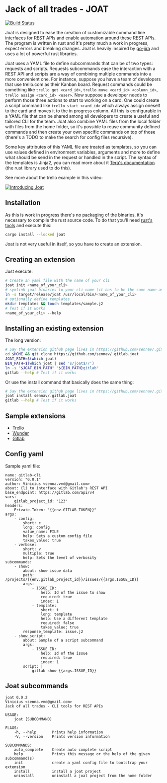 # Jack of all trades - JOAT

[![Build Status](https://travis-ci.com/sennav/joat.svg?token=gvqDsu5Cy69X2ywTP4E2&branch=dev)](https://travis-ci.com/sennav/joat)

Joat is designed to ease the creation of customizable command line interfaces for REST APIs and
enable automation around these REST APIs.
The program is written in rust and it's pretty much a work in progress, expect errors and breaking changes.
Joat is heavily inspired by [go-jira](https://github.com/go-jira/jira) and uses a lot of powerful rust libraries.

Joat uses a YAML file to define subcommands that can be of two types: requests and scripts.
Requests subcommands ease the interaction with a REST API and scripts are a way of combining multiple commands into a more convenient one.
For instance, suppose you have a team of developers that use trello.com as their Kanban board.
Request commands could be something like `trello get <card_id>`, `trello move <card_id> <column_id>`, `trello assign <card_id> <user>`.
Now suppose a developer needs to perform those three actions to start to working on a card.
One could create a script command like `trello start <card_id>` which always assign oneself to the card and moves it to the in progress column.
All this is configurable in a YAML file that can be shared among all developers to create a useful and tailored CLI for the team.
Joat also combine YAML files from the local folder with files from the home folder, so it's possible to reuse community defined commands and then create your own specific commands on top of those (there's a TODO to make the search for config files recursive).

Some key attributes of this YAML file are treated as templates,
so you can use values defined in environment variables, arguments and more to define what should be send in the request or handled in the script.
The syntax of the templates is Jinja2, you can read more about it [Tera's documentation](https://tera.netlify.com/)
(the rust library used to do this).

See more about the trello example in this video:

[![Introducing Joat](http://img.youtube.com/vi/_jA8mYOtf4A/0.jpg)](http://www.youtube.com/watch?v=_jA8mYOtf4A "Introducing Joat")

## Installation

As this is work in progress there's no packaging of the binaries, it's necessary to compile the rust source code.
To do that you'll need [rust's tools](https://www.rust-lang.org/tools/install) and execute this:

```bash
cargo install --locked joat
```

Joat is not very useful in itself, so you have to create an extension.

## Creating an extension

Just execute:

```bash
# Create an yaml file with the name of your cli
joat init <name_of_your_cli>
# symlink joat binaries to your cli name (it has to be the same name as the yaml)
ln -s target/release/joat /usr/local/bin/<name_of_your_cli>
# optionally define templates
mkdir templates && touch templates/sample.j2
# Test if it works
<name_of_your_cli> --help
```

## Installing an existing extension

The long version:
```bash
# Say the extension github page lives in https://github.com/sennav/.gitlab.joat
cd $HOME && git clone https://github.com/sennav/.gitlab.joat
JOAT_PATH=$(which joat)
BIN_PATH=$(which joat | sed 's/joat$//')
ln -s "$JOAT_BIN_PATH" "${BIN_PATH}gitlab"
gitlab --help # Test if it works
```

Or use the install command that basically does the same thing:
```bash
# Say the extension github page lives in https://github.com/sennav/.gitlab.joat
joat install sennav/.gitlab.joat
gitlab --help # Test if it works
```

## Sample extensions

* [Trello](https://github.com/sennav/trello.joat)
* [Wunder](https://github.com/sennav/wunder.joat)
* [Gitlab](https://github.com/sennav/gitlab.joat)

## Config yaml

Sample yaml file:

```
name: gitlab-cli
version: "0.0.1"
author: Vinicius <senna.vmd@gmail.com>
about: Cli to interface with Gitlab's REST API
base_endpoint: https://gitlab.com/api/v4
vars:
    gitlab_project_id: "123"
headers:
    Private-Token: "{{env.GITLAB_TOKEN}}"
args:
    - config:
        short: c
        long: config
        value_name: FILE
        help: Sets a custom config file
        takes_value: true
    - verbose:
        short: v
        multiple: true
        help: Sets the level of verbosity
subcommands:
    - show:
        about: show issue data
        path: /projects/{{env.gitlab_project_id}}/issues/{{args.ISSUE_ID}}
        args:
            - ISSUE_ID:
                help: Id of the issue to show
                required: true
                index: 1
            - template:
                short: t
                long: template
                help: Use a different template
                required: false
                takes_value: true
        response_template: issue.j2
    - show_script:
        about: Sample of a script subcommand
        args:
            - ISSUE_ID:
                help: Id of the issue
                required: true
                index: 1
        script: |
            gitlab show {{args.ISSUE_ID}}
```

## Joat subcommands

```
joat 0.0.2
Vinicius <senna.vmd@gmail.com>
Jack of all trades - CLI tools for REST APIs

USAGE:
    joat [SUBCOMMAND]

FLAGS:
    -h, --help       Prints help information
    -V, --version    Prints version information

SUBCOMMANDS:
    auto_complete    Create auto complete script
    help             Prints this message or the help of the given subcommand(s)
    init             create a yaml config file to bootstrap your extension
    install          install a joat project
    uninstall        uninstall a joat project from the home folder

```
